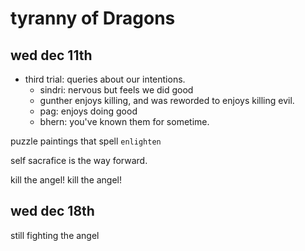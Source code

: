 # tyranny of Dragons

## wed dec 11th

- third trial: queries about our intentions.
  - sindri: nervous but feels we did good
  - gunther enjoys killing, and was reworded to enjoys killing evil.
  - pag: enjoys doing good
  - bhern: you've known them for sometime.

puzzle
paintings that spell `enlighten`

self sacrafice is the way forward.

kill the angel!
kill the angel!

## wed dec 18th

still fighting the angel
